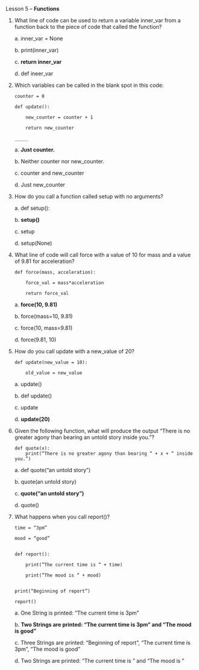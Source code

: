Lesson 5 – **Functions**

1.	What line of code can be used to return a variable inner_var from a function back to the piece of code that called the function?

	a.	inner_var = None
	
	b.	print(inner_var)
	
	c.	**return inner_var**
	
	d.	def ineer_var
	
2.	Which variables can be called in the blank spot in this code:

		counter = 0

		def update():
		
			new_counter = counter + 1
			
			return new_counter
			
		_____

	a.	**Just counter.**
	
	b.	Neither counter nor new_counter.
	
	c.	counter and new_counter
	
	d.	Just new_counter
	
3.	How do you call a function called setup with no arguments?

	a.	def setup():
	
	b.	**setup()**
	
	c.	setup
	
	d.	setup(None)
	
4.	What line of code will call force with a value of 10 for mass and a value of 9.81 for acceleration?

		def force(mass, acceleration):
		
			force_val = mass*acceleration
			
			return force_val


      a.	**force(10, 9.81)**

      b.	force(mass=10, 9.81)
	
      c.	force(10, mass=9.81)
	
      d.	force(9.81, 10)
	
5.	How do you call update with a new_value of 20?

		def update(new_value = 10):
	
			old_value = new_value

	a.	update()
	
	b.	def update()
	
	c.	update
	
	d.	**update(20)**

6.	Given the following function, what will produce the output “There is no greater agony than bearing an untold story inside you.”?

		def quote(x):
			print(“There is no greater agony than bearing “ + x + “ inside you.”)

	a.	def quote(“an untold story”)
	
	b.	quote(an untold story)
	
	c.	**quote(“an untold story”)**
	
	d.	quote()

7.	What happens when you call report()?

		time = “3pm”
		
		mood = “good”
		
		
		def report():
		
			print(“The current time is “ + time)
			
			print(“The mood is “ + mood)
			
		
		print(“Beginning of report”)
		
		report()

	a.	One String is printed: “The current time is 3pm”
	
	b.	**Two Strings are printed: “The current time is 3pm” and “The mood is good”**
	
	c.	Three Strings are printed: “Beginning of report”, “The current time is 3pm”, “The mood is good”
	
	d.	Two Strings are printed: “The current time is ” and “The mood is ”
